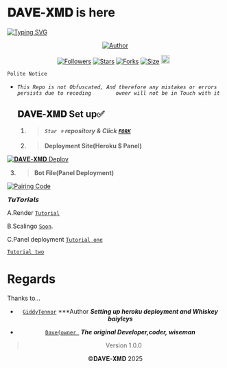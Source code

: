 # 𝐃𝐀𝐕𝐄-𝐗𝐌𝐃 is here

<a href="https://git.io/typing-svg"><img src="https://readme-typing-svg.demolab.com?font=Black+Ops+One&size=50&pause=1000&color=1BAFBAFF&center=true&width=910&height=100&lines=THANKS FOR CHOOSING +𝐃𝐀𝐕𝐄-𝐗𝐌𝐃;MULTI+DEVICE+WHATSAPP+BOT;CREATED+BY+GIFTED+DAVE;RELEASED+24.03.2025" alt="Typing SVG" /></a>
<p align="center">
<a href="https://github.com/gifteddevsmd"><img title="Author" src="https://files.catbox.moe/vr83h2.jpg?style=for-the-badge&logo=github"></a>

<p align="center">
<a href="https://github.com/gifteddevsmd/followers"><img title="Followers" src="https://img.shields.io/github/followers/gifteddevsmd?color=blue&style=flat-square"></a>
<a href="https://github.com/gifteddevsmd/DAVE-XMD/stargazers/"><img title="Stars" src="https://img.shields.io/github/stars/gifteddevsmd/DAVE-XMD?color=blue&style=flat-square"></a>
<a href="https://github.com/gifteddevsmd/DAVE-XMD/network/members"><img title="Forks" src="https://img.shields.io/github/forks/gifteddevsmd/DAVE-XMD?color=blue&style=flat-square"></a>
<a href="https://github.com/gifteddevsmd/DAVE-XMD/"><img title="Size" src="https://img.shields.io/github/repo-size/gifteddevsmd/DAVE-XMD?style=flat-square&color=green"></a>
<a href="https://github.com/gifteddevsmd/DAVE-XMD/graphs/commit-activity"><img height="20" src="https://img.shields.io/badge/Maintained%3F-yes-green.svg"></a>&nbsp;&nbsp;
</p>



`Polite Notice`

* *`This Repo is not Obfuscated, And therefore any mistakes or errors persists due to recoding        owner will not be in Touch with it`*




  ## 𝐃𝐀𝐕𝐄-𝐗𝐌𝐃 Set up✅
  1.  > ***`Star ⭐` repository & Click [`FORK`](https://github.com/gifteddevsmd/DAVE-XMD/fork)***
      
      

  2.  > **Deployment Site(Heroku $ Panel)**

<a href='https://davesxmd-03209e7609ef.herokuapp.com/' target="_blank">
  <img alt='𝐃𝐀𝐕𝐄-𝐗𝐌𝐃 Deploy' src='https://img.shields.io/badge/Deploy%20DAVE%20XMD-orange?style=for-the-badge&logo=opencv&logoColor=black'/>
</a>
<br> 




3.   > **Bot File(Panel Deployment)**

<a href='https://www.mediafire.com/file/apl94yye6rc7jbh/BELLAH_XMD_V2.zip/file' target="_blank">
  <img alt='Pairing Code' src='https://img.shields.io/badge/Get%20Zip%20Here-darkpink?style=for-the-badge&logo=opencv&logoColor=black'/>
</a>
<br> 


*𝗧𝘂𝗧𝗼𝗿𝗶𝗮𝗹𝘀*

A.Render [`Tutorial`](https://youtu.be/bj59ynAaa3Y?si=cJpQPr1XaP7q-tDF)








B.Scalingo  [`Soon`](hhttps://youtu.be/XAEvjrFIoiw?si=zdVjdtav3ZtsjTRz).









C.Panel deployment  [`Tutorial one`](https://youtu.be/ajaddRsPvsw?si=-UKgE092fNXRb_mm)



[`Tutorial two`](https://youtu.be/bBOCsPcQ7vA?si=U4bQBAp7GUEWGuF2)




# Regards 

Thanks to...

<div align="center">

* [`GiddyTennor`](https://github.com/Tennor-modz) ***Author
  ***Setting up heroku deployment and Whiskey baiyleys***


* [`Dave(owner `](https://github.com/gifteddevsmd) ***The original Developer,coder, wiseman***


> Version 1.0.0


©𝐃𝐀𝐕𝐄-𝐗𝐌𝐃 2025
